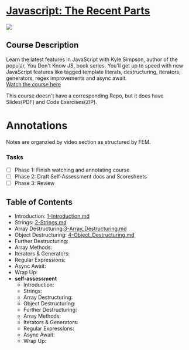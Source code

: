 # [Javascript: The Recent Parts](https://frontendmasters.com/courses/js-recent-parts/)
![](https://user-images.githubusercontent.com/5563119/63790296-d5994580-c8ad-11e9-97a5-379e6a4959a6.png)

## Course Description
Learn the latest features in JavaScript with Kyle Simpson, author of the popular, You Don't Know JS, book series. You'll get up to speed with new JavaScript features like tagged template literals, destructuring, iterators, generators, regex improvements and async await.   
[Watch the course here](https://frontendmasters.com/courses/js-recent-parts/)

This course doesn't have a corresponding Repo, but it does have Slides(PDF) and Code Exercises(ZIP).

# Annotations 
Notes are organzied by video section as structured by FEM. 

### Tasks
- [ ] Phase 1: Finish watching and annotating course
- [ ] Phase 2: Draft Self-Assessment docs and Scoresheets
- [ ] Phase 3: Review 

## Table of Contents
- Introduction: [1-Introduction.md](https://github.com/kelasol/javascript-the-recent-parts/blob/master/1-Introduction.md)
- Strings: [2-Strings.md](https://github.com/kelasol/javascript-the-recent-parts/blob/master/2-Strings.md)
- Array Destructuring:[3-Array_Destructuring.md](https://github.com/kelasol/javascript-the-recent-parts/blob/master/3-Array_Destructuring.md)
- Object Destructuring: [4-Object_Destructuring.md](https://github.com/kelasol/javascript-the-recent-parts/blob/master/4-Object_Destructuring.md)
- Further Destructuring:
- Array Methods:
- Iterators & Generators:
- Regular Expressions:
- Async Await:
- Wrap Up:
- **self-assessment**
    - Introduction:
    - Strings:
    - Array Destructuring:
    - Object Destructuring:
    - Further Destructuring:
    - Array Methods:
    - Iterators & Generators:
    - Regular Expressions:
    - Async Await:
    - Wrap Up: